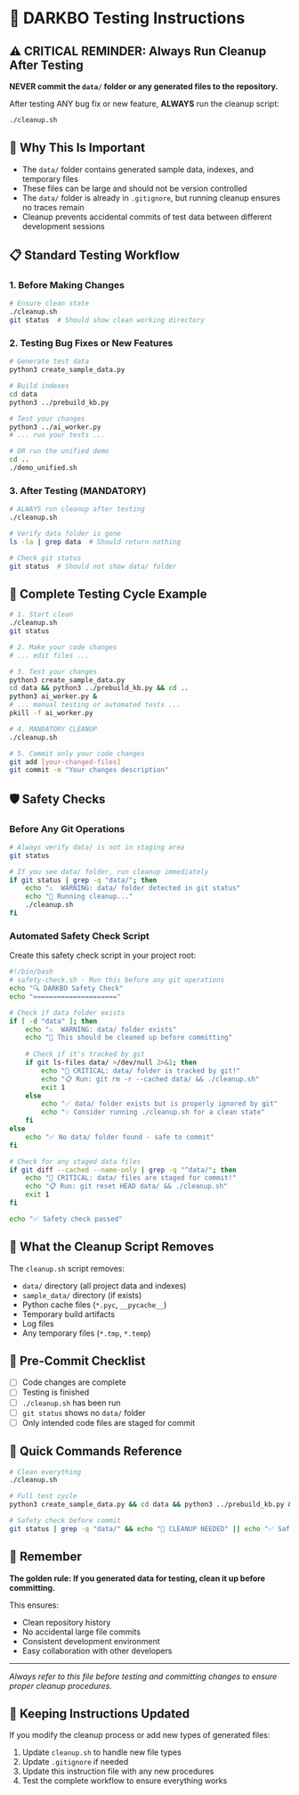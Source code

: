 # 🧪 DARKBO Testing Instructions

## ⚠️ CRITICAL REMINDER: Always Run Cleanup After Testing

**NEVER commit the `data/` folder or any generated files to the repository.**

After testing ANY bug fix or new feature, **ALWAYS** run the cleanup script:

```bash
./cleanup.sh
```

## 🚨 Why This Is Important

- The `data/` folder contains generated sample data, indexes, and temporary files
- These files can be large and should not be version controlled
- The `data/` folder is already in `.gitignore`, but running cleanup ensures no traces remain
- Cleanup prevents accidental commits of test data between different development sessions

## 📋 Standard Testing Workflow

### 1. Before Making Changes
```bash
# Ensure clean state
./cleanup.sh
git status  # Should show clean working directory
```

### 2. Testing Bug Fixes or New Features
```bash
# Generate test data
python3 create_sample_data.py

# Build indexes  
cd data
python3 ../prebuild_kb.py

# Test your changes
python3 ../ai_worker.py
# ... run your tests ...

# OR run the unified demo
cd ..
./demo_unified.sh
```

### 3. After Testing (MANDATORY)
```bash
# ALWAYS run cleanup after testing
./cleanup.sh

# Verify data folder is gone
ls -la | grep data  # Should return nothing

# Check git status
git status  # Should not show data/ folder
```

## 🔄 Complete Testing Cycle Example

```bash
# 1. Start clean
./cleanup.sh
git status

# 2. Make your code changes
# ... edit files ...

# 3. Test your changes  
python3 create_sample_data.py
cd data && python3 ../prebuild_kb.py && cd ..
python3 ai_worker.py &
# ... manual testing or automated tests ...
pkill -f ai_worker.py

# 4. MANDATORY CLEANUP
./cleanup.sh

# 5. Commit only your code changes
git add [your-changed-files]
git commit -m "Your changes description"
```

## 🛡️ Safety Checks

### Before Any Git Operations
```bash
# Always verify data/ is not in staging area
git status

# If you see data/ folder, run cleanup immediately
if git status | grep -q "data/"; then
    echo "⚠️  WARNING: data/ folder detected in git status"
    echo "🧹 Running cleanup..."
    ./cleanup.sh
fi
```

### Automated Safety Check Script
Create this safety check script in your project root:

```bash
#!/bin/bash
# safety-check.sh - Run this before any git operations
echo "🔍 DARKBO Safety Check"
echo "====================="

# Check if data folder exists
if [ -d "data" ]; then
    echo "⚠️  WARNING: data/ folder exists"
    echo "🧹 This should be cleaned up before committing"
    
    # Check if it's tracked by git
    if git ls-files data/ >/dev/null 2>&1; then
        echo "🚨 CRITICAL: data/ folder is tracked by git!"
        echo "📋 Run: git rm -r --cached data/ && ./cleanup.sh"
        exit 1
    else
        echo "✅ data/ folder exists but is properly ignored by git"
        echo "💡 Consider running ./cleanup.sh for a clean state"
    fi
else
    echo "✅ No data/ folder found - safe to commit"
fi

# Check for any staged data files
if git diff --cached --name-only | grep -q "^data/"; then
    echo "🚨 CRITICAL: data/ files are staged for commit!"
    echo "📋 Run: git reset HEAD data/ && ./cleanup.sh"
    exit 1
fi

echo "✅ Safety check passed"
```

## 🔧 What the Cleanup Script Removes

The `cleanup.sh` script removes:
- `data/` directory (all project data and indexes)
- `sample_data/` directory (if exists)
- Python cache files (`*.pyc`, `__pycache__`)
- Temporary build artifacts
- Log files
- Any temporary files (`*.tmp`, `*.temp`)

## 📝 Pre-Commit Checklist

- [ ] Code changes are complete
- [ ] Testing is finished
- [ ] `./cleanup.sh` has been run
- [ ] `git status` shows no `data/` folder
- [ ] Only intended code files are staged for commit

## 🚀 Quick Commands Reference

```bash
# Clean everything
./cleanup.sh

# Full test cycle  
python3 create_sample_data.py && cd data && python3 ../prebuild_kb.py && cd .. && ./demo_unified.sh && ./cleanup.sh

# Safety check before commit
git status | grep -q "data/" && echo "🚨 CLEANUP NEEDED" || echo "✅ Safe to commit"
```

## 🎯 Remember

**The golden rule: If you generated data for testing, clean it up before committing.**

This ensures:
- Clean repository history
- No accidental large file commits  
- Consistent development environment
- Easy collaboration with other developers

---

*Always refer to this file before testing and committing changes to ensure proper cleanup procedures.*

## 📄 Keeping Instructions Updated

If you modify the cleanup process or add new types of generated files:

1. Update `cleanup.sh` to handle new file types
2. Update `.gitignore` if needed
3. Update this instruction file with any new procedures
4. Test the complete workflow to ensure everything works